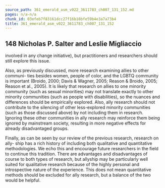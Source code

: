 ```yaml
---
source_path: 361_emerald_asm_v022_3611783_ch007_131_152.md
pages: n/a-n/a
chunk_id: 03efeb7f83161dcc27f16b10bfe59b4e3a7a73b4
title: 361_emerald_asm_v022_3611783_ch007_131_152
---
```

## 148 Nicholas P. Salter and Leslie Migliaccio

involved in any change initiative), but practitioners and researchers should still explore this issue.

Also, as previously discussed, more research examining allies to other communi- ties besides women, people of color, and the LGBTQ community is important (Broido, 2000; Davis & Wagner, 2005; Reason & Broido, 2005; Reason et al., 2005). It is likely that research on allies to one minority community (such as sexual minorities) may not translate exactly to other minority communities (such as people with disabilities), so the nuances and differences should be empirically explored. Also, ally research should not contribute to the silencing of other less-explored minority communities (such as those discussed above) by not including them in research. Ignoring these other communities in ally research may reinforce them being ignored by mainstream society, resulting in more negative effects for already disadvantaged groups.

Finally, as can be seen by our review of the previous research, research on ally- ship has a rich history of including both qualitative and quantitative methodologies. We echo this and encourage future researchers in the field to continue this tradition. There are advantages and disadvantages of course to both types of research, but allyship may be particularly well suited for qualitative research because of the highly personal and introspective nature of the experience. This does not mean quantitative methods should be excluded for ally research, but a balance of the two would be helpful.

